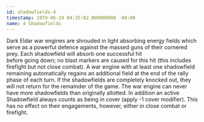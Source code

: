 ```yaml
---
id: shadowfields-4
timestamp: 1974-06-24 04:35:02.000000000 -04:00
name: 4 Shadowfields
---
```

<p>Dark Eldar war engines are shrouded in light absorbing energy fields which serve as a powerful defence against the massed guns of their cornered prey. Each shadowfield will absorb one successful hit<br />
before going down; no blast markers are caused for this hit (this includes firefight but not close combat). A war engine with at least one shadowfield remaining automatically regains an additional field at the end of the rally<br />
phase of each turn. If the shadowfields are completely knocked out, they will not return for the remainder of the game. The war engine can never have more shadowfields than originally allotted. In addition an active<br />
Shadowfield always counts as being in cover (apply -1 cover modifier). This has no effect on their engagements, however, either in close combat or firefight.</p>
